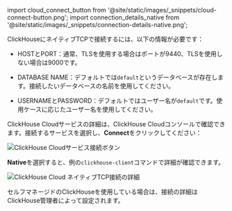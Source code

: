 import cloud_connect_button from '@site/static/images/_snippets/cloud-connect-button.png';
import connection_details_native from '@site/static/images/_snippets/connection-details-native.png';

ClickHouseにネイティブTCPで接続するには、以下の情報が必要です：

- HOSTとPORT：通常、TLSを使用する場合はポートが9440、TLSを使用しない場合は9000です。

- DATABASE NAME：デフォルトでは`default`というデータベースが存在します。接続したいデータベースの名前を使用してください。

- USERNAMEとPASSWORD：デフォルトではユーザー名が`default`です。使用ケースに応じたユーザー名を使用してください。

ClickHouse Cloudサービスの詳細は、ClickHouse Cloudコンソールで確認できます。接続するサービスを選択し、**Connect**をクリックしてください：

<img src={cloud_connect_button} class="image" alt="ClickHouse Cloudサービス接続ボタン" />

**Native**を選択すると、例の`clickhouse-client`コマンドで詳細が確認できます。

<img src={connection_details_native} class="image" alt="ClickHouse Cloud ネイティブTCP接続の詳細" />

セルフマネージドのClickHouseを使用している場合は、接続の詳細はClickHouse管理者によって設定されます。
